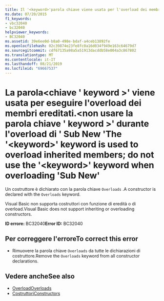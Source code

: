```yaml
---
title: Il '<keyword>'parola chiave viene usata per l'overload dei membri ereditati, non usare il '<keyword>' parola chiave l'overload di 'Sub New'
ms.date: 07/20/2015
f1_keywords:
- vbc32040
- bc32040
helpviewer_keywords:
- BC32040
ms.assetid: 39e6ee0d-b8a0-498e-bdaf-a4ceb13892fe
ms.openlocfilehash: 02c39874e23fe8fc0a16d034f949e163c64679d7
ms.sourcegitcommit: cdf67135a98a5a51913dacddb58e004a3c867802
ms.translationtype: MT
ms.contentlocale: it-IT
ms.lasthandoff: 08/21/2019
ms.locfileid: "69667537"
---
```

# <a name="the-keyword-keyword-is-used-to-overload-inherited-members-do-not-use-the-keyword-keyword-when-overloading-sub-new"></a><span data-ttu-id="89f28-102">La parola\<chiave ' keyword >' viene usata per eseguire l'overload dei membri ereditati.\<non usare la parola chiave ' keyword >' durante l'overload di ' Sub New '</span><span class="sxs-lookup"><span data-stu-id="89f28-102">The '\<keyword>' keyword is used to overload inherited members; do not use the '\<keyword>' keyword when overloading 'Sub New'</span></span>
<span data-ttu-id="89f28-103">Un costruttore è dichiarato con la parola chiave `Overloads` .</span><span class="sxs-lookup"><span data-stu-id="89f28-103">A constructor is declared with the `Overloads` keyword.</span></span>  
  
 <span data-ttu-id="89f28-104">Visual Basic non supporta costruttori con funzione di eredità o di overload.</span><span class="sxs-lookup"><span data-stu-id="89f28-104">Visual Basic does not support inheriting or overloading constructors.</span></span>  
  
 <span data-ttu-id="89f28-105">**ID errore:** BC32040</span><span class="sxs-lookup"><span data-stu-id="89f28-105">**Error ID:** BC32040</span></span>  
  
## <a name="to-correct-this-error"></a><span data-ttu-id="89f28-106">Per correggere l'errore</span><span class="sxs-lookup"><span data-stu-id="89f28-106">To correct this error</span></span>  
  
- <span data-ttu-id="89f28-107">Rimuovere la parola chiave `Overloads` da tutte le dichiarazioni di costruttore.</span><span class="sxs-lookup"><span data-stu-id="89f28-107">Remove the `Overloads` keyword from all constructor declarations.</span></span>  
  
## <a name="see-also"></a><span data-ttu-id="89f28-108">Vedere anche</span><span class="sxs-lookup"><span data-stu-id="89f28-108">See also</span></span>

- [<span data-ttu-id="89f28-109">Overload</span><span class="sxs-lookup"><span data-stu-id="89f28-109">Overloads</span></span>](../../visual-basic/language-reference/modifiers/overloads.md)
- [<span data-ttu-id="89f28-110">Costruttori</span><span class="sxs-lookup"><span data-stu-id="89f28-110">Constructors</span></span>](../programming-guide/concepts/object-oriented-programming.md#constructors)
